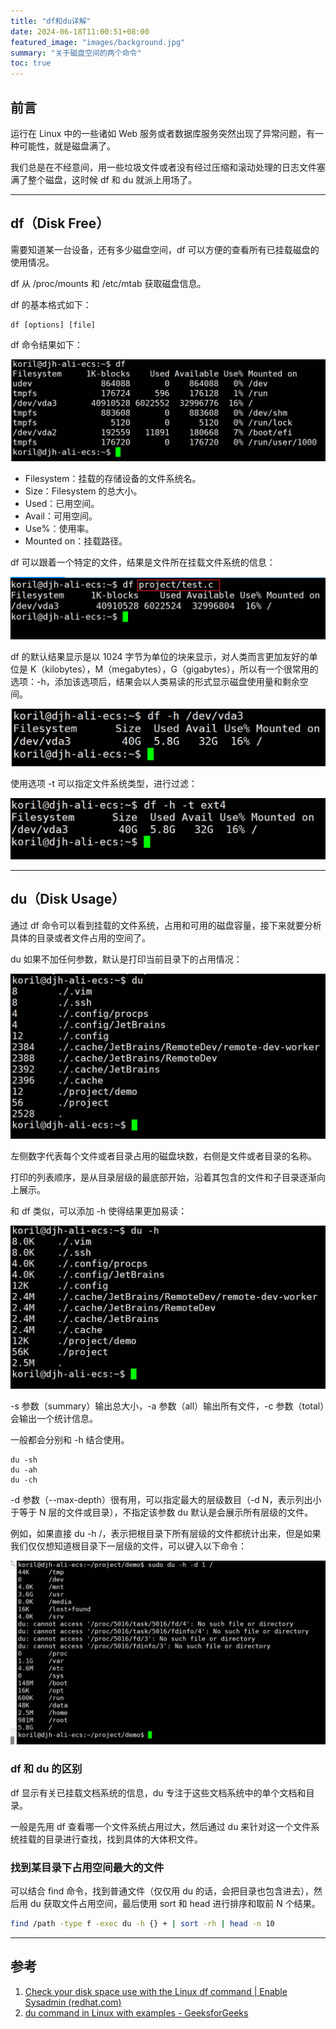 ```yaml
---
title: "df和du详解"
date: 2024-06-18T11:00:51+08:00
featured_image: "images/background.jpg"
summary: "关于磁盘空间的两个命令"
toc: true
---
```


## 前言

运行在 Linux 中的一些诸如 Web 服务或者数据库服务突然出现了异常问题，有一种可能性，就是磁盘满了。

我们总是在不经意间，用一些垃圾文件或者没有经过压缩和滚动处理的日志文件塞满了整个磁盘，这时候 df 和 du 就派上用场了。

---

## df（Disk Free）

需要知道某一台设备，还有多少磁盘空间，df 可以方便的查看所有已挂载磁盘的使用情况。

df 从 /proc/mounts 和 /etc/mtab 获取磁盘信息。

df 的基本格式如下：

```
df [options] [file]
```

df 命令结果如下：

![](./images/1.jpg)

* Filesystem：挂载的存储设备的文件系统名。
* Size：Filesystem 的总大小。
* Used：已用空间。
* Avail：可用空间。
* Use%：使用率。
* Mounted on：挂载路径。

df 可以跟着一个特定的文件，结果是文件所在挂载文件系统的信息：

![](./images/2.jpg)

df 的默认结果显示是以 1024 字节为单位的块来显示，对人类而言更加友好的单位是 K（kilobytes），M（megabytes），G（gigabytes），所以有一个很常用的选项：-h，添加该选项后，结果会以人类易读的形式显示磁盘使用量和剩余空间。

![](./images/3.jpg)

使用选项 -t 可以指定文件系统类型，进行过滤：

![](./images/4.jpg)

---

## du（Disk Usage）

通过 df 命令可以看到挂载的文件系统，占用和可用的磁盘容量，接下来就要分析具体的目录或者文件占用的空间了。

du 如果不加任何参数，默认是打印当前目录下的占用情况：

![](./images/5.jpg)

左侧数字代表每个文件或者目录占用的磁盘块数，右侧是文件或者目录的名称。

打印的列表顺序，是从目录层级的最底部开始，沿着其包含的文件和子目录逐渐向上展示。

和 df 类似，可以添加 -h 使得结果更加易读：

![](./images/6.jpg)

-s 参数（summary）输出总大小，-a 参数（all）输出所有文件，-c 参数（total）会输出一个统计信息。

一般都会分别和 -h 结合使用。

```
du -sh
du -ah
du -ch
```

-d 参数（--max-depth）很有用，可以指定最大的层级数目（-d N，表示列出小于等于 N 层的文件或目录），不指定该参数 du 默认是会展示所有层级的文件。

例如，如果直接 du -h /，表示把根目录下所有层级的文件都统计出来，但是如果我们仅仅想知道根目录下一层级的文件，可以键入以下命令：

![](./images/7.jpg)

### df 和 du 的区别

df 显示有关已挂载文档系统的信息，du 专注于这些文档系统中的单个文档和目录。

一般是先用 df 查看哪一个文件系统占用过大，然后通过 du 来针对这一个文件系统挂载的目录进行查找，找到具体的大体积文件。

### 找到某目录下占用空间最大的文件

可以结合 find 命令，找到普通文件（仅仅用 du 的话，会把目录也包含进去），然后用 du 获取文件占用空间，最后使用 sort 和 head 进行排序和取前 N 个结果。

```bash
find /path -type f -exec du -h {} + | sort -rh | head -n 10
```

---

## 参考

1. [Check your disk space use with the Linux df command | Enable Sysadmin (redhat.com)](https://www.redhat.com/sysadmin/linux-df-command)
2. [du command in Linux with examples - GeeksforGeeks](https://www.geeksforgeeks.org/du-command-linux-examples/)

